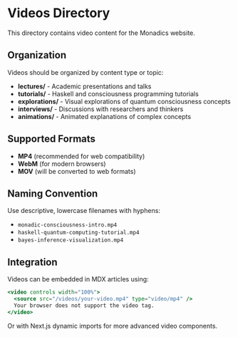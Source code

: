 # Videos Directory

This directory contains video content for the Monadics website.

## Organization

Videos should be organized by content type or topic:

- **lectures/** - Academic presentations and talks
- **tutorials/** - Haskell and consciousness programming tutorials  
- **explorations/** - Visual explorations of quantum consciousness concepts
- **interviews/** - Discussions with researchers and thinkers
- **animations/** - Animated explanations of complex concepts

## Supported Formats

- **MP4** (recommended for web compatibility)
- **WebM** (for modern browsers)
- **MOV** (will be converted to web formats)

## Naming Convention

Use descriptive, lowercase filenames with hyphens:
- `monadic-consciousness-intro.mp4`
- `haskell-quantum-computing-tutorial.mp4`
- `bayes-inference-visualization.mp4`

## Integration

Videos can be embedded in MDX articles using:

```jsx
<video controls width="100%">
  <source src="/videos/your-video.mp4" type="video/mp4" />
  Your browser does not support the video tag.
</video>
```

Or with Next.js dynamic imports for more advanced video components. 
